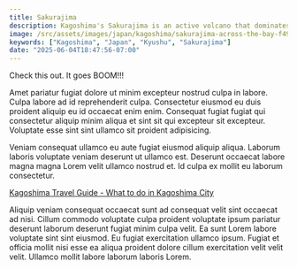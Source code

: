 ```yaml
---
title: Sakurajima
description: Kagoshima's Sakurajima is an active volcano that dominates the skyline, offering a dramatic backdrop to the city.
image: /src/assets/images/japan/kagoshima/sakurajima-across-the-bay-f49bea44-da02-4fe8-862f-c1e88234cc6e.jpg
keywords: ["Kagoshima", "Japan", "Kyushu", "Sakurajima"]
date: "2025-06-04T18:47:56-07:00"
---
```


Check this out. It goes BOOM!!!

Amet pariatur fugiat dolore ut minim excepteur nostrud culpa in labore. Culpa labore ad id reprehenderit culpa. Consectetur eiusmod eu duis proident aliquip eu id occaecat enim enim. Consequat fugiat fugiat qui consectetur aliquip minim aliqua et sint sit qui excepteur sit excepteur. Voluptate esse sint sint ullamco sit proident adipisicing.

Veniam consequat ullamco eu aute fugiat eiusmod aliquip aliqua. Laborum laboris voluptate veniam deserunt ut ullamco est. Deserunt occaecat labore magna magna Lorem velit ullamco nostrud et. Id culpa ex mollit eu laborum consectetur.

[Kagoshima Travel Guide - What to do in Kagoshima City](https://www.japan-guide.com/e/e4600.html)

Aliquip veniam consequat occaecat sunt ad consequat velit sint occaecat ad nisi. Cillum commodo voluptate culpa proident voluptate ipsum pariatur deserunt laborum deserunt fugiat minim culpa velit. Ea sunt Lorem labore voluptate sint sint eiusmod. Eu fugiat exercitation ullamco ipsum. Fugiat et officia mollit nisi esse ea aliqua proident dolore cillum exercitation velit velit velit. Ullamco mollit labore laborum laboris Lorem.
